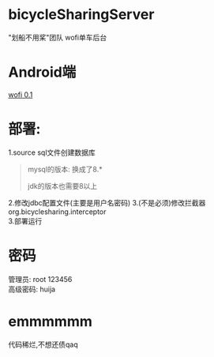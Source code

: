 # bicycleSharingServer
"划船不用桨"团队   wofi单车后台
# Android端
[wofi 0.1](https://github.com/dddupup/Wofi)
# 部署:
1.source sql文件创建数据库

> mysql的版本: 换成了8.*
>
> jdk的版本也需要8以上

2.修改jdbc配置文件(主要是用户名密码)
3.(不是必须)修改拦截器org.bicyclesharing.interceptor  
3.部署运行  

# 密码
管理员: root 123456  
高级密码: huija
# emmmmmm
代码稀烂,不想还债qaq